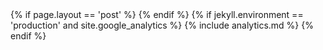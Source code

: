 <head>
  <meta charset="utf-8">
  <title>{{ site.title }}</title>
  <meta itemprop = 'description' name="description" content="{{ page.excerpt | default: site.description | strip_html | normalize_whitespace | truncate: 160 | escape }}">
  <meta property="og:description" content="{{ page.excerpt | default: site.description | strip_html | normalize_whitespace | truncate: 160 | escape }}">
  <meta name="viewport" content="width=device-width, initial-scale=1.0, maximum-scale=1.0, user-scalable=no">
  <meta name="SKYPE_TOOLBAR" content="SKYPE_TOOLBAR_PARSER_COMPATIBLE" />
  <meta name="keywords" content="konekti systems">
  <meta property="og:locale" content="en_US" />
  {% if page.layout == 'post' %}
    <meta property="og:type" content="article" />
    <meta property="og:title" content="{{page.title}}" />
    <meta property="og:url" content="{{site.baseurl}}/{{page.title}}" />
    <meta property="article:published_time" content="{{page.date | date_to_xmlschema}}" />
    <script type="application/ld+json">
      {"@context": "http://schema.org",
      "@type": "BlogPosting"",
      "name": "{{site.title}}",
      "headline": "{{page.tite}}",
      "description": "{{page.description}}",
      "url": "{{site.baseur}}/{{page.permalink}}"}
    </script>
  {% endif %}
  <link rel="shortcut icon" href="{{ site.baseurl }}/fav.PNG">
  <link rel="canonical" href="{{ page.url | replace:'index.htm l','' | absolute_url }}">
  {% if jekyll.environment == 'production' and site.google_analytics %}
    {% include analytics.md %}
  {% endif %}
  <script src="https://use.fontawesome.com/22572db09e.js"></script> 
  <link rel="stylesheet" href="https://maxcdn.bootstrapcdn.com/bootstrap/3.3.7/css/bootstrap.min.css" integrity="sha384-BVYiiSIFeK1dGmJRAkycuHAHRg32OmUcww7on3RYdg4Va+PmSTsz/K68vbdEjh4u" crossorigin="anonymous">
  <style>
     {% include css/animate.css %}
     {% include css/flexslider.css %}
     {% include css/main.css %}
     {% include css/posts.css %}
     {% include css/critical.css %}
  </style>
</head>
